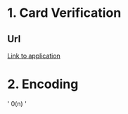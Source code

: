 # 1. Card Verification

## Url
<a href="https://card-verify.herokuapp.com/">Link to application</a>

# 2. Encoding
' 0(n) '
